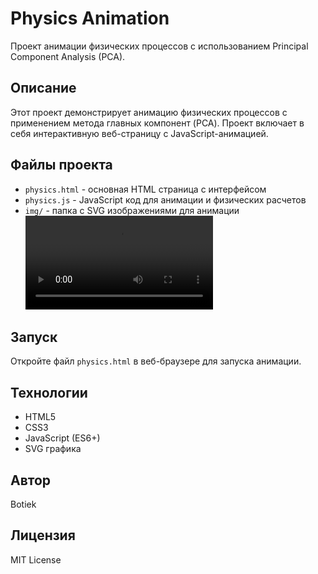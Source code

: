 # Physics Animation

Проект анимации физических процессов с использованием Principal Component Analysis (PCA).

## Описание

Этот проект демонстрирует анимацию физических процессов с применением метода главных компонент (PCA). Проект включает в себя интерактивную веб-страницу с JavaScript-анимацией.

## Файлы проекта

- `physics.html` - основная HTML страница с интерфейсом
- `physics.js` - JavaScript код для анимации и физических расчетов
- `img/` - папка с SVG изображениями для анимации
![Image alt](prev.webm)
## Запуск

Откройте файл `physics.html` в веб-браузере для запуска анимации.

## Технологии

- HTML5
- CSS3
- JavaScript (ES6+)
- SVG графика

## Автор

Botiek

## Лицензия

MIT License
